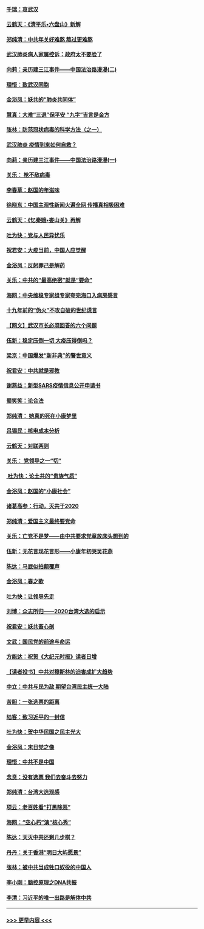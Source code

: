 #### [千瑞：哀武汉](../pages/nsc993/n11833647.md?t=01311502) 
#### [云鹤天：《清平乐▪六盘山》新解](../pages/nsc993/n11833611.md?t=01311502) 
#### [郑纯清：中共年关好难熬 熬过更难熬](../pages/nsc993/n11833489.md?t=01311502) 
#### [武汉肺炎病人家属控诉：政府太不要脸了](../pages/nsc993/n11833205.md?t=01311502) 
#### [向莉：亲历建三江事件——中国法治路漫漫(二)](../pages/nsc993/n11829102.md?t=01311502) 
#### [理悟：致武汉同胞](../pages/nsc993/n11831522.md?t=01311502) 
#### [金浴凤：妖共的“肺炎共同体”](../pages/nsc993/n11829448.md?t=01311502) 
#### [慧真：大难“三退”保平安 “九字”吉言是金方](../pages/nsc993/n11829501.md?t=01311502) 
#### [张林：防范冠状病毒的科学方法（之一）](../pages/nsc993/n11828618.md?t=01311502) 
#### [武汉肺炎 疫情到来如何自救？](../pages/nsc993/n11827632.md?t=01311502) 
#### [向莉：亲历建三江事件——中国法治路漫漫(一)](../pages/nsc993/n11827190.md?t=01311502) 
#### [关乐： 枪不敌病毒](../pages/nsc993/n11826746.md?t=01311502) 
#### [李春草：赵国的年滋味](../pages/nsc993/n11826321.md?t=01311502) 
#### [徐晓东：中国主观性新闻火遍全网 传播真相极困难](../pages/nsc993/n11826508.md?t=01311502) 
#### [云鹤天：《忆秦娥▪娄山关》再解](../pages/nsc993/n11824682.md?t=01311502) 
#### [吐为快：党与人民异忧乐](../pages/nsc993/n11824660.md?t=01311502) 
#### [祝君安：大疫当前，中国人应觉醒](../pages/nsc993/n11821946.md?t=01311502) 
#### [金浴凤：反躬罪己是解药](../pages/nsc993/n11820280.md?t=01311502) 
#### [关乐：中共的“最高绝密”就是“要命”](../pages/nsc993/n11816946.md?t=01311502) 
#### [海网：中央维稳专家组专家夸完海口入病房感言](../pages/nsc993/n11815138.md?t=01311502) 
#### [十九年前的“伪火”不攻自破的世纪谎言](../pages/nsc993/n11813238.md?t=01311502) 
#### [【网文】武汉市长必须回答的六个问题](../pages/nsc993/n11813848.md?t=01311502) 
#### [伍新：稳定压倒一切 大疫压得倒吗？](../pages/nsc993/n11812634.md?t=01311502) 
#### [梁京：中国爆发“新非典”的警世意义](../pages/nsc993/n11812554.md?t=01311502) 
#### [祝君安：中共就是邪教](../pages/nsc993/n11812431.md?t=01311502) 
#### [谢燕益：新型SARS疫情信息公开申请书](../pages/nsc993/n11808840.md?t=01311502) 
#### [蜀笑笑：论合法](../pages/nsc993/n11808064.md?t=01311502) 
#### [郑纯清： 她真的死在小康梦里](../pages/nsc993/n11806623.md?t=01311502) 
#### [吕锡民：核电成本分析](../pages/nsc993/n11806284.md?t=01311502) 
#### [云鹤天：对联两则](../pages/nsc993/n11805957.md?t=01311502) 
#### [关乐： 党领导之一“切”](../pages/nsc993/n11804505.md?t=01311502) 
#### [ 吐为快：论土共的“贵族气质”](../pages/nsc993/n11804490.md?t=01311502) 
#### [金浴凤：赵国的“小康社会”](../pages/nsc993/n11804452.md?t=01311502) 
#### [诸葛高参：行动，灭共于2020](../pages/nsc993/n11804120.md?t=01311502) 
#### [郑纯清：爱国主义最终要党命](../pages/nsc993/n11802197.md?t=01311502) 
#### [关乐：亡党不是梦——由中共要求党章放床头想到的](../pages/nsc993/n11802156.md?t=01311502) 
#### [伍新：无花言现花言形——小康年初哭吴花燕](../pages/nsc993/n11800044.md?t=01311502) 
#### [陈达：马屁似拍颠覆声](../pages/nsc993/n11800010.md?t=01311502) 
#### [金浴凤：春之歌](../pages/nsc993/n11797687.md?t=01311502) 
#### [吐为快：让领导先走](../pages/nsc993/n11797512.md?t=01311502) 
#### [刘博：众志所归——2020台湾大选的启示](../pages/nsc993/n11796878.md?t=01311502) 
#### [祝君安：妖共畜心剖](../pages/nsc993/n11794273.md?t=01311502) 
#### [文武：国民党的前途与命运](../pages/nsc993/n11794198.md?t=01311502) 
#### [方能达：祝贺《大纪元时报》读者日增](../pages/nsc993/n11793807.md?t=01311502) 
#### [【读者投书】中共对穆斯林的迫害成扩大趋势](../pages/nsc993/n11791371.md?t=01311502) 
#### [中立：中共与民为敌 期望台湾民主统一大陆](../pages/nsc993/n11790392.md?t=01311502) 
#### [苦胆：一张选票的距离](../pages/nsc993/n11788914.md?t=01311502) 
#### [陆客：致习近平的一封信](../pages/nsc993/n11788867.md?t=01311502) 
#### [吐为快：贺中华民国之民主光大](../pages/nsc993/n11788618.md?t=01311502) 
#### [金浴凤：末日党之像](../pages/nsc993/n11787475.md?t=01311502) 
#### [理悟：中共不是中国](../pages/nsc993/n11787463.md?t=01311502) 
#### [念贲：没有选票  我们去奋斗去努力](../pages/nsc993/n11787398.md?t=01311502) 
#### [郑纯清：台湾大选观感](../pages/nsc993/n11786210.md?t=01311502) 
#### [项云：老百姓看“打黑除恶”](../pages/nsc993/n11785398.md?t=01311502) 
#### [海网：“空心朽”演“核心秀”](../pages/nsc993/n11783874.md?t=01311502) 
#### [陈达：天灭中共还剩几步棋？](../pages/nsc993/n11783719.md?t=01311502) 
#### [丹丹：关于香港“明日大屿愿景”](../pages/nsc993/n11783273.md?t=01311502) 
#### [张林：被中共当成牲口奴役的中国人](../pages/nsc993/n11782397.md?t=01311502) 
#### [李小刚：脑控原理之DNA共振](../pages/nsc993/n11780962.md?t=01311502) 
#### [李清：习近平的唯一出路是解体中共](../pages/nsc993/n11780866.md?t=01311502) 

----
#### [ >>> 更早内容 <<< ](../indexes/nsc993-earlier.md)

